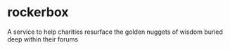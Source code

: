 # rockerbox
A service to help charities resurface the golden nuggets of wisdom buried deep within their forums
